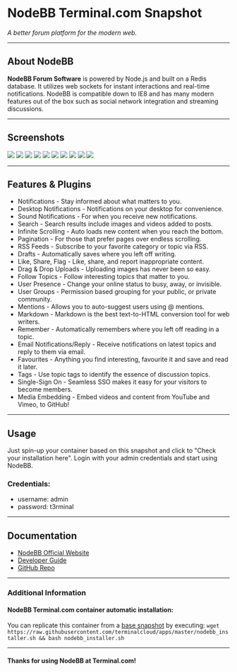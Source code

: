 # **NodeBB** Terminal.com Snapshot
*A better forum platform for the modern web.*

---

## About NodeBB
**NodeBB Forum Software** is powered by Node.js and built on a Redis database. It utilizes web sockets for instant interactions and real-time notifications. NodeBB is compatible down to IE8 and has many modern features out of the box such as social network integration and streaming discussions.

---
## Screenshots

[<img src="http://i.imgur.com/FLOUuIqb.png" />](http://i.imgur.com/FLOUuIq.png)&nbsp;[<img src="http://i.imgur.com/Ud1LrfIb.png" />](http://i.imgur.com/Ud1LrfI.png)&nbsp;[<img src="http://i.imgur.com/ZC8W39ab.png" />](http://i.imgur.com/ZC8W39a.png)&nbsp;[<img src="http://i.imgur.com/o90kVPib.png" />](http://i.imgur.com/o90kVPi.png)&nbsp;[<img src="http://i.imgur.com/AaRRrU2b.png" />](http://i.imgur.com/AaRRrU2.png)&nbsp;[<img src="http://i.imgur.com/LmHtPhob.png" />](http://i.imgur.com/LmHtPho.png)&nbsp;[<img src="http://i.imgur.com/paiJPJkb.jpg" />](http://i.imgur.com/paiJPJk.jpg)&nbsp;[<img src="http://i.imgur.com/ZfavPHDb.png" />](http://i.imgur.com/ZfavPHD.png)&nbsp;[<img src="http://i.imgur.com/8OLssij.png" />](http://i.imgur.com/8OLssij.png)&nbsp;[<img src="http://i.imgur.com/JKOc0LZ.png"/>](http://i.imgur.com/JKOc0LZ.png)

---


## Features & Plugins
- Notifications - Stay informed about what matters to you.
- Desktop Notifications - Notifications on your desktop for convenience.
- Sound Notifications - For when you receive new notifications.
- Search - Search results include images and videos added to posts.
- Infinite Scrolling - Auto loads new content when you reach the bottom.
- Pagination - For those that prefer pages over endless scrolling.
- RSS Feeds - Subscribe to your favorite category or topic via RSS.
- Drafts - Automatically saves where you left off writing.
- Like, Share, Flag - Like, share, and report inappropriate content.
- Drag & Drop Uploads - Uploading images has never been so easy.
- Follow Topics - Follow interesting topics that matter to you.
- User Presence - Change your online status to busy, away, or invisible.
- User Groups - Permission based grouping for your public, or private community.
- Mentions - Allows you to auto-suggest users using @ mentions.
- Markdown - Markdown is the best text-to-HTML conversion tool for web writers.
- Remember - Automatically remembers where you left off reading in a topic.
- Email Notifications/Reply - Receive notifications on latest topics and reply to them via email.
- Favourites - Anything you find interesting, favourite it and save and read it later.
- Tags - Use topic tags to identify the essence of discussion topics.
- Single-Sign On - Seamless SSO makes it easy for your visitors to become members.
- Media Embedding - Embed videos and content from YouTube and Vimeo, to GitHub!

---

## Usage

Just spin-up your container based on this snapshot and click to "Check your installation here".
Login with your admin credentials and start using NodeBB.


### Credentials:

- username: admin
- password: t3rminal

---

## Documentation
- [NodeBB Official Website](https://nodebb.org)
- [Developer Guide](https://github.com/NodeBB/NodeBB/wiki)
- [GitHub Repo](https://github.com/NodeBB/NodeBB)

---

### Additional Information

#### NodeBB Terminal.com container automatic installation:
You can replicate this container from a [base snapshot](https://www.terminal.com/tiny/FzpHiTXG1K) by executing:
`wget https://raw.githubusercontent.com/terminalcloud/apps/master/nodebb_installer.sh && bash nodebb_installer.sh`

---

#### Thanks for using NodeBB at Terminal.com!
